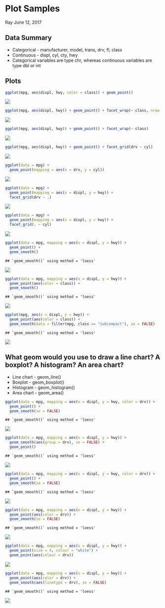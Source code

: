 Plot Samples
================
Ray
June 12, 2017

Data Summary
------------

-   Categorical - manufacturer, model, trans, drv, fl, class
-   Continuous - displ, cyl, cty, hwy
-   Categorical variables are type chr, whereas continuous variables are type dbl or int

Plots
-----

``` r
ggplot(mpg, aes(displ, hwy, color = class)) + geom_point()
```

![](Plots,_Plots,_Plots_files/figure-markdown_github/unnamed-chunk-2-1.png)

``` r
ggplot(mpg, aes(displ, hwy)) + geom_point() + facet_wrap(~ class, nrow =2)
```

![](Plots,_Plots,_Plots_files/figure-markdown_github/unnamed-chunk-3-1.png)

``` r
ggplot(mpg, aes(displ, hwy)) + geom_point() + facet_wrap(~ class)
```

![](Plots,_Plots,_Plots_files/figure-markdown_github/unnamed-chunk-3-2.png)

``` r
ggplot(mpg, aes(displ, hwy)) + geom_point() + facet_grid(drv ~ cyl)
```

![](Plots,_Plots,_Plots_files/figure-markdown_github/unnamed-chunk-4-1.png)

``` r
ggplot(data = mpg) + 
  geom_point(mapping = aes(x = drv, y = cyl))
```

![](Plots,_Plots,_Plots_files/figure-markdown_github/unnamed-chunk-4-2.png)

``` r
ggplot(data = mpg) + 
  geom_point(mapping = aes(x = displ, y = hwy)) +
  facet_grid(drv ~ .)
```

![](Plots,_Plots,_Plots_files/figure-markdown_github/unnamed-chunk-5-1.png)

``` r
ggplot(data = mpg) + 
  geom_point(mapping = aes(x = displ, y = hwy)) +
  facet_grid(. ~ cyl)
```

![](Plots,_Plots,_Plots_files/figure-markdown_github/unnamed-chunk-6-1.png)

``` r
ggplot(data = mpg, mapping = aes(x = displ, y = hwy)) + 
  geom_point() + 
  geom_smooth()
```

    ## `geom_smooth()` using method = 'loess'

![](Plots,_Plots,_Plots_files/figure-markdown_github/unnamed-chunk-7-1.png)

``` r
ggplot(data = mpg, mapping = aes(x = displ, y = hwy)) + 
  geom_point(aes(color = class)) + 
  geom_smooth()
```

    ## `geom_smooth()` using method = 'loess'

![](Plots,_Plots,_Plots_files/figure-markdown_github/unnamed-chunk-8-1.png)

``` r
ggplot(mpg, aes(x = displ, y = hwy)) + 
  geom_point(aes(color = class)) + 
  geom_smooth(data = filter(mpg, class == "subcompact"), se = FALSE)
```

    ## `geom_smooth()` using method = 'loess'

![](Plots,_Plots,_Plots_files/figure-markdown_github/unnamed-chunk-9-1.png)

What geom would you use to draw a line chart? A boxplot? A histogram? An area chart?
------------------------------------------------------------------------------------

-   Line chart - geom\_line()
-   Boxplot - geom\_boxplot()
-   Histogram - geom\_histogram()
-   Area chart - geom\_area()

``` r
ggplot(data = mpg, mapping = aes(x = displ, y = hwy, color = drv)) + 
  geom_point() + 
  geom_smooth(se = FALSE)
```

    ## `geom_smooth()` using method = 'loess'

![](Plots,_Plots,_Plots_files/figure-markdown_github/unnamed-chunk-10-1.png)

``` r
ggplot(data = mpg, mapping = aes(x = displ, y = hwy)) + 
  geom_smooth(aes(group = drv), se = FALSE) +
  geom_point()
```

    ## `geom_smooth()` using method = 'loess'

![](Plots,_Plots,_Plots_files/figure-markdown_github/unnamed-chunk-11-1.png)

``` r
ggplot(data = mpg, mapping = aes(x = displ, y = hwy, color = drv)) + 
  geom_point() + 
  geom_smooth(se = FALSE)
```

    ## `geom_smooth()` using method = 'loess'

![](Plots,_Plots,_Plots_files/figure-markdown_github/unnamed-chunk-12-1.png)

``` r
ggplot(data = mpg, mapping = aes(x = displ, y = hwy)) + 
  geom_point(aes(color = drv)) + 
  geom_smooth(se = FALSE)
```

    ## `geom_smooth()` using method = 'loess'

![](Plots,_Plots,_Plots_files/figure-markdown_github/unnamed-chunk-13-1.png)

``` r
ggplot(data = mpg, mapping = aes(x = displ, y = hwy)) + 
  geom_point(size = 4, colour = "white") + 
  geom_point(aes(colour = drv))
```

![](Plots,_Plots,_Plots_files/figure-markdown_github/unnamed-chunk-14-1.png)

``` r
ggplot(data = mpg, mapping = aes(x = displ, y = hwy)) + 
  geom_point(aes(color = drv)) +
  geom_smooth(aes(linetype = drv), se = FALSE)
```

    ## `geom_smooth()` using method = 'loess'

![](Plots,_Plots,_Plots_files/figure-markdown_github/unnamed-chunk-15-1.png)
